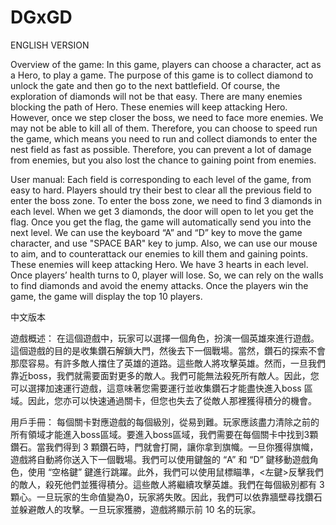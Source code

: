 # DGxGD

ENGLISH VERSION

Overview of the game:
In this game, players can choose a character, act as a Hero, to play a game. The purpose of this game is to collect diamond to unlock the gate and then go to the next battlefield. Of course, the exploration of diamonds will not be that easy. There are many enemies blocking the path of Hero. These enemies will keep attacking Hero. However, once we step closer the boss, we need to face more enemies. We may not be able to kill all of them. Therefore, you can choose to speed run the game, which means you need to run and collect diamonds to enter the nest field as fast as possible. Therefore, you can prevent a lot of damage from enemies, but you also lost the chance to gaining point from enemies.

User manual:
Each field is corresponding to each level of the game, from easy to hard. Players should try their best to clear all the previous field to enter the boss zone. To enter the boss zone, we need to find 3 diamonds in each level. When we get 3 diamonds, the door will open to let you get the flag. Once you get the flag, the game will automatically send you into the next level. We can use the keyboard “A” and “D” key to move the game character, and use "SPACE BAR" key to jump. Also, we can use our mouse to aim, and <left click> to counterattack our enemies to kill them and gaining points. These enemies will keep attacking Hero. We have 3 hearts in each level. Once players’ health turns to 0, player will lose. So, we can rely on the walls to find diamonds and avoid the enemy attacks. Once the players win the game, the game will display the top 10 players.

中文版本

遊戲概述：
在這個遊戲中，玩家可以選擇一個角色，扮演一個英雄來進行遊戲。這個遊戲的目的是收集鑽石解鎖大門，然後去下一個戰場。當然，鑽石的探索不會那麼容易。有許多敵人擋住了英雄的道路。這些敵人將攻擊英雄。然而，一旦我們靠近boss，我們就需要面對更多的敵人。我們可能無法殺死所有敵人。因此，您可以選擇加速運行遊戲，這意味著您需要運行並收集鑽石才能盡快進入boss 區域。因此，您亦可以快速通過關卡，但您也失去了從敵人那裡獲得積分的機會。

用戶手冊：
每個關卡對應遊戲的每個級別，從易到難。玩家應該盡力清除之前的所有領域才能進入boss區域。要進入boss區域，我們需要在每個關卡中找到3顆鑽石。當我們得到 3 顆鑽石時，門就會打開，讓你拿到旗幟。一旦你獲得旗幟，遊戲將自動將你送入下一個戰場。我們可以使用鍵盤的 “A” 和 “D” 鍵移動遊戲角色，使用 “空格鍵” 鍵進行跳躍。此外，我們可以使用鼠標瞄準，<左鍵>反擊我們的敵人，殺死他們並獲得積分。這些敵人將繼續攻擊英雄。我們在每個級別都有 3 顆心。一旦玩家的生命值變為0，玩家將失敗。因此，我們可以依靠牆壁尋找鑽石並躲避敵人的攻擊。一旦玩家獲勝，遊戲將顯示前 10 名的玩家。
